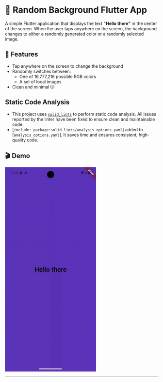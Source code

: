 # 📱 Random Background Flutter App

A simple Flutter application that displays the text **"Hello there"** in the center of the screen. When the user taps anywhere on the screen, the background changes to either a randomly generated color or a randomly selected image.

## 🚀 Features

- Tap anywhere on the screen to change the background
- Randomly switches between:
  - One of 16,777,216 possible RGB colors
  - A set of local images
- Clean and minimal UI

## Static Code Analysis

- This project uses [`solid_lints`](https://pub.dev/packages/solid_lints) to perform static code analysis. All issues reported by the linter have been fixed to ensure clean and maintainable code.
- [`include: package:solid_lints/analysis_options.yaml`] added to [`analysis_options.yaml`]. It saves time and ensures consistent, high-quality code.

## 🎬 Demo

<img src="assets/screenshots/test.gif" width="300" alt="App demo" />

---


